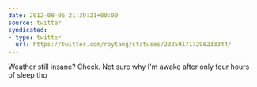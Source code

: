 ```yaml
---
date: 2012-08-06 21:39:21+00:00
source: twitter
syndicated:
- type: twitter
  url: https://twitter.com/roytang/statuses/232591717298233344/
---
```


Weather still insane? Check. Not sure why I'm awake after only four hours of sleep tho